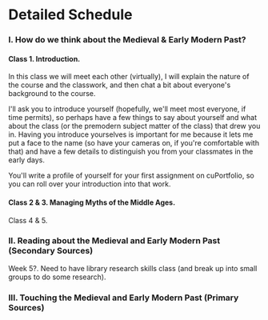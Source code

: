 # Detailed Schedule

### I. How do we think about the Medieval & Early Modern Past?

#### Class 1. Introduction. 

In this class we will meet each other \(virtually\), I will explain the nature of the course and the classwork, and then chat a bit about everyone's background to the course. 

I'll ask you to introduce yourself \(hopefully, we'll meet most everyone, if time permits\), so perhaps have a few things to say about yourself and what about the class \(or the premodern subject matter of the class\) that drew you in. Having you introduce yourselves is important for me because it lets me put a face to the name \(so have your cameras on, if you're comfortable with that\) and have a few details to distinguish you from your classmates in the early days. 

You'll write a profile of yourself for your first assignment on cuPortfolio, so you can roll over your introduction into that work. 

#### Class 2 & 3. Managing Myths of the Middle Ages. 

Class 4 & 5. 

### II. Reading about the Medieval and Early Modern Past \(Secondary Sources\)

Week 5?. Need to have library research skills class \(and break up into small groups to do some research\). 

### III. Touching the Medieval and Early Modern Past \(Primary Sources\)

